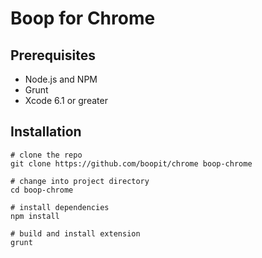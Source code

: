 # Boop for Chrome

## Prerequisites

* Node.js and NPM
* Grunt
* Xcode 6.1 or greater

## Installation

    # clone the repo
    git clone https://github.com/boopit/chrome boop-chrome

    # change into project directory
    cd boop-chrome

    # install dependencies
    npm install

    # build and install extension
    grunt
